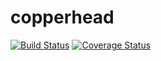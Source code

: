 copperhead
===========

[![Build Status](https://travis-ci.org/luketighe/copperhead.svg?branch=master)](https://travis-ci.org/luketighe/copperhead)
[![Coverage Status](https://coveralls.io/repos/luketighe/copperhead/badge.svg)](https://coveralls.io/r/luketighe/copperhead)
